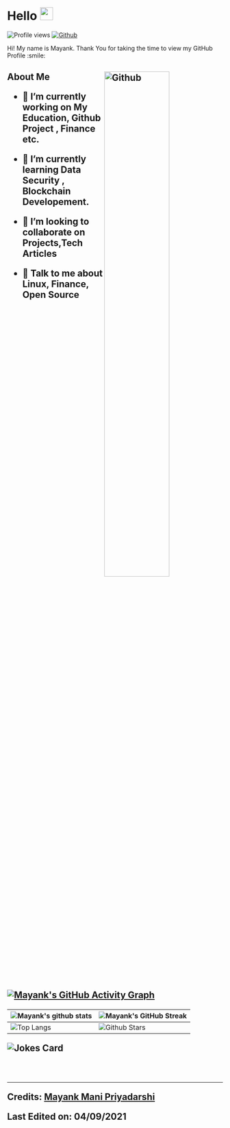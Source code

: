

<h1> Hello  <img src = "https://raw.githubusercontent.com/MartinHeinz/MartinHeinz/master/wave.gif" width = 30px> </h1>
<p align='center'>
</p>


![Profile views](https://visitor-badge.glitch.me/badge?page_id=uc-priyadmm.uc-priyadmm)
[![Github](https://img.shields.io/github/followers/uc-priyadmm?label=Follow&style=social)](https://github.com/uc-priyadmm)

<div size='20px'> Hi! My name is Mayank. Thank You for taking the time to view my GitHub Profile :smile: 
</div>

<h2> About Me 

<img width="55%" align="right" alt="Github" src="https://raw.githubusercontent.com/onimur/.github/master/.resources/git-header.svg" />


- 🔭 I’m currently working on My Education, Github Project , Finance etc.

- 🌱 I’m currently learning Data Security , Blockchain Developement.

- 👯 I’m looking to collaborate on Projects,Tech Articles 

- 💬 Talk to me about Linux, Finance, Open Source 
 
<h2>


  
[![Mayank's GitHub Activity Graph](https://activity-graph.herokuapp.com/graph?username=uc-priyadmm&theme=tokyonight)](https://git.io/praveenscience)

| ![Mayank's github stats](https://github-readme-stats.vercel.app/api?username=uc-priyadmm&show_icons=true&theme=tokyonight) | ![Mayank's GitHub Streak](https://github-readme-streak-stats.herokuapp.com/?user=uc-priyadmm&theme=tokyonight) |
| --- | --- |
| ![Top Langs](https://github-readme-stats.vercel.app/api/top-langs/?username=uc-priyadmm&theme=tokyonight) | ![Github Stars](https://github-readme-stats.vercel.app/api?username=uc-priyadmm&show_icons=true&locale=en&count_private=true&hide_rank=true&custom_title=My%20GitHub%20Stats&disable_animations=true&theme=tokyonight) |

![Jokes Card](https://readme-jokes.vercel.app/api?theme=tokyonight)


<br>


-----
Credits: [Mayank Mani Priyadarshi](https://github.com/uc-priyadmm)

Last Edited on: 04/09/2021
